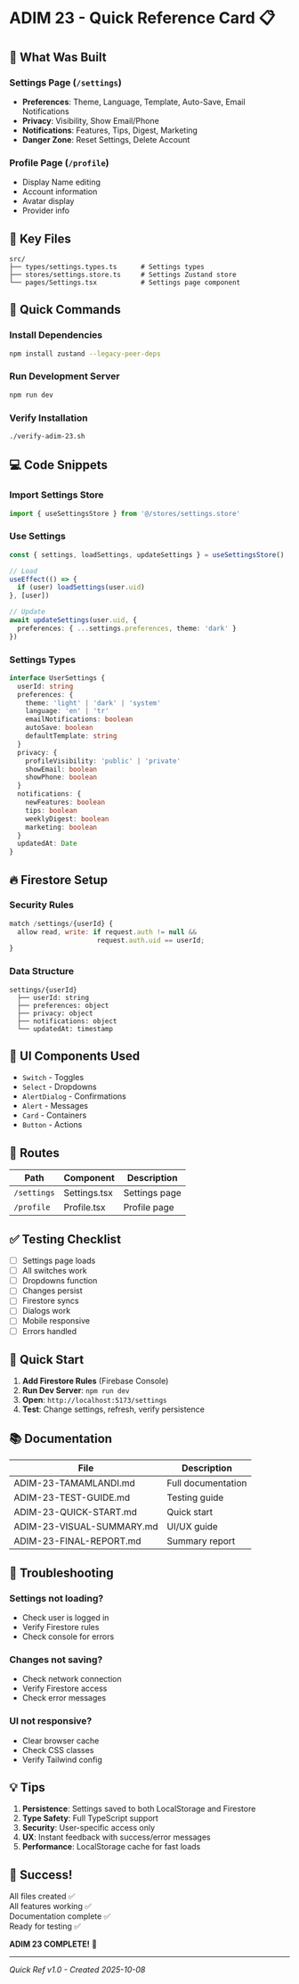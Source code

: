 # ADIM 23 - Quick Reference Card 📋

## 🎯 What Was Built

### Settings Page (`/settings`)
- **Preferences**: Theme, Language, Template, Auto-Save, Email Notifications
- **Privacy**: Visibility, Show Email/Phone
- **Notifications**: Features, Tips, Digest, Marketing
- **Danger Zone**: Reset Settings, Delete Account

### Profile Page (`/profile`)
- Display Name editing
- Account information
- Avatar display
- Provider info

## 📂 Key Files

```
src/
├── types/settings.types.ts      # Settings types
├── stores/settings.store.ts     # Settings Zustand store
└── pages/Settings.tsx           # Settings page component
```

## 🔧 Quick Commands

### Install Dependencies
```bash
npm install zustand --legacy-peer-deps
```

### Run Development Server
```bash
npm run dev
```

### Verify Installation
```bash
./verify-adim-23.sh
```

## 💻 Code Snippets

### Import Settings Store
```typescript
import { useSettingsStore } from '@/stores/settings.store'
```

### Use Settings
```typescript
const { settings, loadSettings, updateSettings } = useSettingsStore()

// Load
useEffect(() => {
  if (user) loadSettings(user.uid)
}, [user])

// Update
await updateSettings(user.uid, {
  preferences: { ...settings.preferences, theme: 'dark' }
})
```

### Settings Types
```typescript
interface UserSettings {
  userId: string
  preferences: {
    theme: 'light' | 'dark' | 'system'
    language: 'en' | 'tr'
    emailNotifications: boolean
    autoSave: boolean
    defaultTemplate: string
  }
  privacy: {
    profileVisibility: 'public' | 'private'
    showEmail: boolean
    showPhone: boolean
  }
  notifications: {
    newFeatures: boolean
    tips: boolean
    weeklyDigest: boolean
    marketing: boolean
  }
  updatedAt: Date
}
```

## 🔥 Firestore Setup

### Security Rules
```javascript
match /settings/{userId} {
  allow read, write: if request.auth != null && 
                      request.auth.uid == userId;
}
```

### Data Structure
```
settings/{userId}
  ├── userId: string
  ├── preferences: object
  ├── privacy: object
  ├── notifications: object
  └── updatedAt: timestamp
```

## 🎨 UI Components Used

- `Switch` - Toggles
- `Select` - Dropdowns
- `AlertDialog` - Confirmations
- `Alert` - Messages
- `Card` - Containers
- `Button` - Actions

## 📱 Routes

| Path | Component | Description |
|------|-----------|-------------|
| `/settings` | Settings.tsx | Settings page |
| `/profile` | Profile.tsx | Profile page |

## ✅ Testing Checklist

- [ ] Settings page loads
- [ ] All switches work
- [ ] Dropdowns function
- [ ] Changes persist
- [ ] Firestore syncs
- [ ] Dialogs work
- [ ] Mobile responsive
- [ ] Errors handled

## 🚀 Quick Start

1. **Add Firestore Rules** (Firebase Console)
2. **Run Dev Server**: `npm run dev`
3. **Open**: `http://localhost:5173/settings`
4. **Test**: Change settings, refresh, verify persistence

## 📚 Documentation

| File | Description |
|------|-------------|
| ADIM-23-TAMAMLANDI.md | Full documentation |
| ADIM-23-TEST-GUIDE.md | Testing guide |
| ADIM-23-QUICK-START.md | Quick start |
| ADIM-23-VISUAL-SUMMARY.md | UI/UX guide |
| ADIM-23-FINAL-REPORT.md | Summary report |

## 🐛 Troubleshooting

### Settings not loading?
- Check user is logged in
- Verify Firestore rules
- Check console for errors

### Changes not saving?
- Check network connection
- Verify Firestore access
- Check error messages

### UI not responsive?
- Clear browser cache
- Check CSS classes
- Verify Tailwind config

## 💡 Tips

1. **Persistence**: Settings saved to both LocalStorage and Firestore
2. **Type Safety**: Full TypeScript support
3. **Security**: User-specific access only
4. **UX**: Instant feedback with success/error messages
5. **Performance**: LocalStorage cache for fast loads

## 🎉 Success!

All files created ✅  
All features working ✅  
Documentation complete ✅  
Ready for testing ✅  

**ADIM 23 COMPLETE!** 🚀

---

*Quick Ref v1.0 - Created 2025-10-08*
